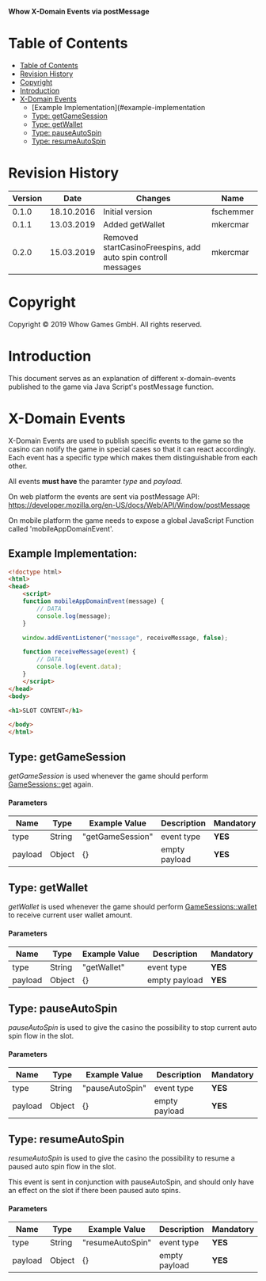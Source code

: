**Whow X-Domain Events via postMessage**

Table of Contents
=================

- [Table of Contents](#table-of-contents)
- [Revision History](#revision-history)
- [Copyright](#copyright)
- [Introduction](#introduction)
- [X-Domain Events](#x-domain-events)
    - [Example Implementation](#example-implementation
    - [Type: getGameSession](#type-getgamesession)
    - [Type: getWallet](#type-getwallet)
    - [Type: pauseAutoSpin](#type-pauseautospin)
    - [Type: resumeAutoSpin](#type-resumeautospin)

Revision History
================

| **Version** | **Date**   | **Changes**                                        | **Name**  |
|-------------|------------|----------------------------------------------------|-----------|
| 0.1.0       | 18.10.2016 | Initial version                                    | fschemmer |
| 0.1.1       | 13.03.2019 | Added getWallet                                    | mkercmar  |
| 0.2.0       | 15.03.2019 | Removed startCasinoFreespins, add auto spin controll messages | mkercmar |

Copyright
=========

Copyright © 2019 Whow Games GmbH. All rights reserved.

Introduction
============

This document serves as an explanation of different x-domain-events published to the game via Java Script's postMessage function.

X-Domain Events
======

X-Domain Events are used to publish specific events to the game so the casino can notify the game in special cases so that it can react accordingly. Each event has a specific type which makes them distinguishable from each other.

All events **must have** the paramter *type* and *payload*.

On web platform the events are sent via postMessage API: https://developer.mozilla.org/en-US/docs/Web/API/Window/postMessage

On mobile platform the game needs to expose a global JavaScript Function called 'mobileAppDomainEvent'.

Example Implementation:
---------

```html
<!doctype html>
<html>
<head>
    <script>
    function mobileAppDomainEvent(message) {
        // DATA
        console.log(message);
    }

    window.addEventListener("message", receiveMessage, false);

    function receiveMessage(event) {
        // DATA
        console.log(event.data);
    }
    </script>
</head>
<body>

<h1>SLOT CONTENT</h1>

</body>
</html>
```

Type: getGameSession
---------

*getGameSession* is used whenever the game should perform [GameSessions::get](https://github.com/whowgames/documentation/blob/master/API/documentation.md#gamesessionsget) again.

#### Parameters

| **Name** | **Type** | **Example Value** | **Description** |  **Mandatory**   |
|----------|----------|-------------------|-----------------|------------------|
| type     | String   | "getGameSession" | event type | **YES** |
| payload     | Object   | {} | empty payload | **YES** |

Type: getWallet
---------

*getWallet* is used whenever the game should perform [GameSessions::wallet](https://github.com/whowgames/documentation/blob/master/API/documentation.md#gamesessionswallet) to receive current user wallet amount.

#### Parameters

| **Name** | **Type** | **Example Value** | **Description** |  **Mandatory**   |
|----------|----------|-------------------|-----------------|------------------|
| type     | String   | "getWallet" | event type | **YES** |
| payload     | Object   | {} | empty payload | **YES** |

Type: pauseAutoSpin
---

*pauseAutoSpin* is used to give the casino the possibility to stop current auto spin flow in the slot.

#### Parameters

| **Name** | **Type** | **Example Value** | **Description** |  **Mandatory**   |
|----------|----------|-------------------|-----------------|------------------|
| type     | String   | "pauseAutoSpin" | event type | **YES** |
| payload     | Object   | {} | empty payload | **YES** |

Type: resumeAutoSpin
---

*resumeAutoSpin* is used to give the casino the possibility to resume a paused auto spin flow in the slot.

This event is sent in conjunction with pauseAutoSpin, and should only have an effect on the slot if there been paused auto spins.

#### Parameters

| **Name** | **Type** | **Example Value** | **Description** |  **Mandatory**   |
|----------|----------|-------------------|-----------------|------------------|
| type     | String   | "resumeAutoSpin" | event type | **YES** |
| payload     | Object   | {} | empty payload | **YES** |
